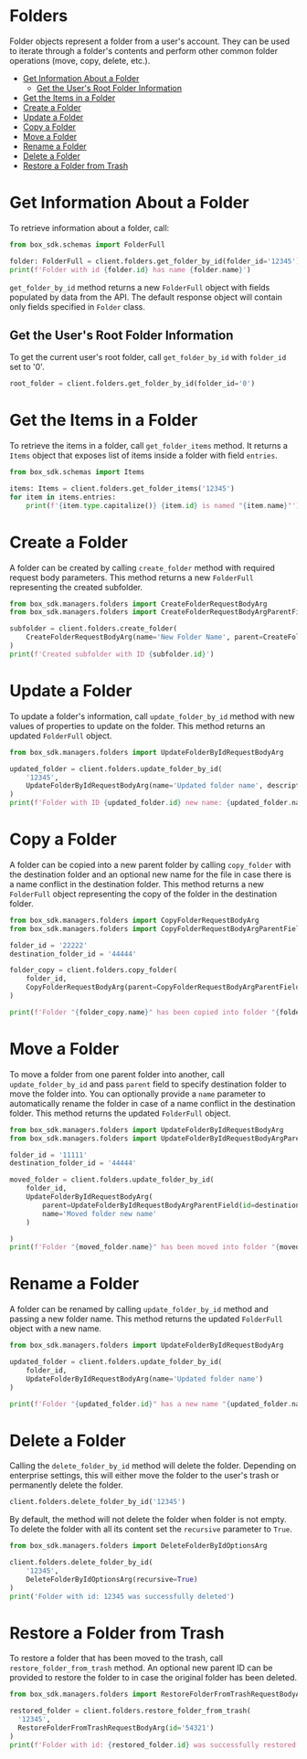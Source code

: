 # Folders

Folder objects represent a folder from a user's account. They can be used to
iterate through a folder's contents and perform other common folder operations (move, copy, delete, etc.).

<!-- START doctoc generated TOC please keep comment here to allow auto update -->
<!-- DON'T EDIT THIS SECTION, INSTEAD RE-RUN doctoc TO UPDATE -->

- [Get Information About a Folder](#get-information-about-a-folder)
  - [Get the User's Root Folder Information](#get-the-users-root-folder-information)
- [Get the Items in a Folder](#get-the-items-in-a-folder)
- [Create a Folder](#create-a-folder)
- [Update a Folder](#update-a-folder)
- [Copy a Folder](#copy-a-folder)
- [Move a Folder](#move-a-folder)
- [Rename a Folder](#rename-a-folder)
- [Delete a Folder](#delete-a-folder)
- [Restore a Folder from Trash](#restore-a-folder-from-trash)

<!-- END doctoc generated TOC please keep comment here to allow auto update -->

# Get Information About a Folder

To retrieve information about a folder, call:

```python
from box_sdk.schemas import FolderFull

folder: FolderFull = client.folders.get_folder_by_id(folder_id='12345')
print(f'Folder with id {folder.id} has name {folder.name}')
```

`get_folder_by_id` method returns a new `FolderFull` object with fields populated by data from the API.
The default response object will contain only fields specified in `Folder` class.

## Get the User's Root Folder Information

To get the current user's root folder, call `get_folder_by_id` with `folder_id` set to '0'.

```python
root_folder = client.folders.get_folder_by_id(folder_id='0')
```

# Get the Items in a Folder

To retrieve the items in a folder, call `get_folder_items` method. It returns a `Items` object
that exposes list of items inside a folder with field `entries`.

```python
from box_sdk.schemas import Items

items: Items = client.folders.get_folder_items('12345')
for item in items.entries:
    print(f'{item.type.capitalize()} {item.id} is named "{item.name}"')
```

# Create a Folder

A folder can be created by calling `create_folder` method with required request body parameters.
This method returns a new `FolderFull` representing the created subfolder.

```python
from box_sdk.managers.folders import CreateFolderRequestBodyArg
from box_sdk.managers.folders import CreateFolderRequestBodyArgParentField

subfolder = client.folders.create_folder(
    CreateFolderRequestBodyArg(name='New Folder Name', parent=CreateFolderRequestBodyArgParentField(id='0'))
)
print(f'Created subfolder with ID {subfolder.id}')
```

# Update a Folder

To update a folder's information, call `update_folder_by_id` method with new values of properties
to update on the folder. This method returns an updated `FolderFull` object.

<!-- sample put_folders_id -->

```python
from box_sdk.managers.folders import UpdateFolderByIdRequestBodyArg

updated_folder = client.folders.update_folder_by_id(
    '12345',
    UpdateFolderByIdRequestBodyArg(name='Updated folder name', description='Updated description')
)
print(f'Folder with ID {updated_folder.id} new name: {updated_folder.name}')
```

# Copy a Folder

A folder can be copied into a new parent folder by calling `copy_folder` with the
destination folder and an optional new name for the file in case there is a name conflict in the destination folder.
This method returns a new `FolderFull` object representing the copy of the folder in the destination folder.

<!-- sample post_folders_id_copy -->

```python
from box_sdk.managers.folders import CopyFolderRequestBodyArg
from box_sdk.managers.folders import CopyFolderRequestBodyArgParentField

folder_id = '22222'
destination_folder_id = '44444'

folder_copy = client.folders.copy_folder(
    folder_id,
    CopyFolderRequestBodyArg(parent=CopyFolderRequestBodyArgParentField(id=destination_folder_id), name='Copied folder name')
)

print(f'Folder "{folder_copy.name}" has been copied into folder "{folder_copy.parent.name}"')
```

# Move a Folder

To move a folder from one parent folder into another, call `update_folder_by_id` and pass `parent` field to specify
destination folder to move the folder into. You can optionally provide a `name` parameter to automatically rename the
folder in case of a name conflict in the destination folder. This method returns the updated `FolderFull` object.

```python
from box_sdk.managers.folders import UpdateFolderByIdRequestBodyArg
from box_sdk.managers.folders import UpdateFolderByIdRequestBodyArgParentField

folder_id = '11111'
destination_folder_id = '44444'

moved_folder = client.folders.update_folder_by_id(
    folder_id,
    UpdateFolderByIdRequestBodyArg(
        parent=UpdateFolderByIdRequestBodyArgParentField(id=destination_folder_id),
        name='Moved folder new name'
    )

)
print(f'Folder "{moved_folder.name}" has been moved into folder "{moved_folder.parent.name}"')
```

# Rename a Folder

A folder can be renamed by calling `update_folder_by_id` method and passing a new folder name.
This method returns the updated `FolderFull` object with a new name.

```python
from box_sdk.managers.folders import UpdateFolderByIdRequestBodyArg

updated_folder = client.folders.update_folder_by_id(
    folder_id,
    UpdateFolderByIdRequestBodyArg(name='Updated folder name')
)

print(f'Folder "{updated_folder.id}" has a new name "{updated_folder.name}"')
```

# Delete a Folder

Calling the `delete_folder_by_id` method will delete the folder. Depending on enterprise settings,
this will either move the folder to the user's trash or permanently delete the folder.

```python
client.folders.delete_folder_by_id('12345')
```

By default, the method will not delete the folder when folder is not empty. To delete the folder with all its content
set the `recursive` parameter to `True`.

```python
from box_sdk.managers.folders import DeleteFolderByIdOptionsArg

client.folders.delete_folder_by_id(
    '12345',
    DeleteFolderByIdOptionsArg(recursive=True)
)
print('Folder with id: 12345 was successfully deleted')
```

# Restore a Folder from Trash

To restore a folder that has been moved to the trash, call `restore_folder_from_trash` method.
An optional new parent ID can be provided to restore the folder to in case the original folder has been deleted.

```python
from box_sdk.managers.folders import RestoreFolderFromTrashRequestBodyArg

restored_folder = client.folders.restore_folder_from_trash(
  '12345',
  RestoreFolderFromTrashRequestBodyArg(id='54321')
)
print(f'Folder with id: {restored_folder.id} was successfully restored to folder: {restored_folder.parent.name}')
```

